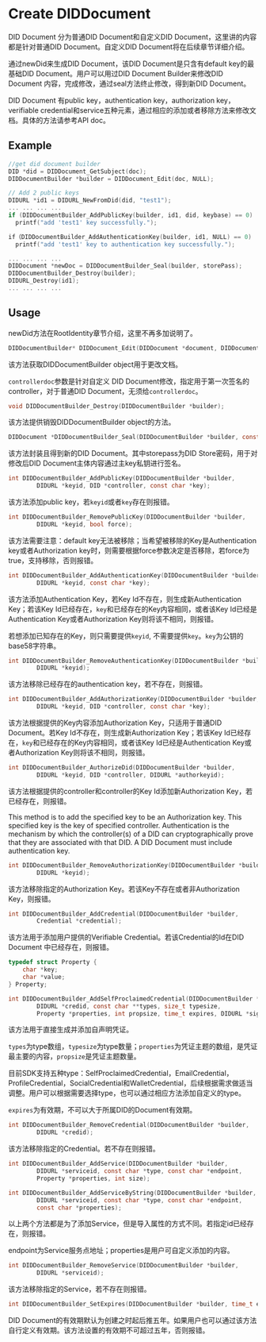 # Create DIDDocument

DID Document 分为普通DID Document和自定义DID Document，这里讲的内容都是针对普通DID Document。自定义DID Document将在后续章节详细介绍。

通过newDid来生成DID Document，该DID Document是只含有default key的最基础DID Document。用户可以用过DID Document Builder来修改DID Document 内容，完成修改，通过seal方法终止修改，得到新DID Document。

DID Document 有public key，authentication key，authorization key，verifiable credential和service五种元素，通过相应的添加或者移除方法来修改文档。具体的方法请参考API doc。

## Example

```c
//get did document builder
DID *did = DIDDocument_GetSubject(doc);
DIDDocumentBuilder *builder = DIDDocument_Edit(doc, NULL);

// Add 2 public keys
DIDURL *id1 = DIDURL_NewFromDid(did, "test1");
... ... ... ... 
if (DIDDocumentBuilder_AddPublicKey(builder, id1, did, keybase) == 0)
  printf("add 'test1' key successfully.");

if（DIDDocumentBuilder_AddAuthenticationKey(builder, id1, NULL) == 0)
  printf("add 'test1' key to authentication key successfully.");

... ... ... ...
DIDDocument *newDoc = DIDDocumentBuilder_Seal(builder, storePass);
DIDDocumentBuilder_Destroy(builder);
DIDURL_Destroy(id1);
... ... ... ...
```

## Usage

newDid方法在RootIdentity章节介绍，这里不再多加说明了。

```c
DIDDocumentBuilder* DIDDocument_Edit(DIDDocument *document, DIDDocument *controllerdoc);
```

该方法获取DIDDocumentBuilder object用于更改文档。

`controllerdoc`参数是针对自定义 DID Document修改，指定用于第一次签名的controller，对于普通DID Document，无须给`controllerdoc`。

```c
void DIDDocumentBuilder_Destroy(DIDDocumentBuilder *builder);
```

该方法提供销毁DIDDocumentBuilder object的方法。

```c
DIDDocument *DIDDocumentBuilder_Seal(DIDDocumentBuilder *builder, const char *storepass);
```

该方法封装且得到新的DID Document。其中storepass为DID Store密码，用于对修改后DID Document主体内容通过主key私钥进行签名。

```c
int DIDDocumentBuilder_AddPublicKey(DIDDocumentBuilder *builder,
        DIDURL *keyid, DID *controller, const char *key);
```

该方法添加public key，若`keyid`或者`key`存在则报错。

```c
int DIDDocumentBuilder_RemovePublicKey(DIDDocumentBuilder *builder,
        DIDURL *keyid, bool force);
```

该方法需要注意：default key无法被移除；当希望被移除的Key是Authentication key或者Authorization key时，则需要根据force参数决定是否移除，若force为true，支持移除，否则报错。

```c
int DIDDocumentBuilder_AddAuthenticationKey(DIDDocumentBuilder *builder,
        DIDURL *keyid, const char *key);
```

该方法添加Authentication Key，若Key Id不存在，则生成新Authentication Key；若该Key Id已经存在，`key`和已经存在的Key内容相同，或者该Key Id已经是Authentication Key或者Authorization Key则将该不相同，则报错。

若想添加已知存在的Key，则只需要提供`keyid`, 不需要提供`key`。`key`为公钥的base58字符串。

```c
int DIDDocumentBuilder_RemoveAuthenticationKey(DIDDocumentBuilder *builder,
        DIDURL *keyid);
```

该方法移除已经存在的authentication key，若不存在，则报错。

```c
int DIDDocumentBuilder_AddAuthorizationKey(DIDDocumentBuilder *builder,
        DIDURL *keyid, DID *controller, const char *key);
```

该方法根据提供的Key内容添加Authorization Key，只适用于普通DID Document。若Key Id不存在，则生成新Authorization Key；若该Key Id已经存在，`key`和已经存在的Key内容相同，或者该Key Id已经是Authentication Key或者Authorization Key则将该不相同，则报错。

```c
int DIDDocumentBuilder_AuthorizeDid(DIDDocumentBuilder *builder,
        DIDURL *keyid, DID *controller, DIDURL *authorkeyid);
```

该方法根据提供的controller和controller的Key Id添加新Authorization Key，若已经存在，则报错。

This method is to add the specified key to be an Authorization key. This specified key is the key of specified controller. Authentication is the mechanism by which the controller(s) of a DID can cryptographically prove that they are associated with that DID. A DID Document must include authentication key.

```c
int DIDDocumentBuilder_RemoveAuthorizationKey(DIDDocumentBuilder *builder,
        DIDURL *keyid);
```
该方法移除指定的Authorization Key。若该Key不存在或者非Authorization Key，则报错。

```c
int DIDDocumentBuilder_AddCredential(DIDDocumentBuilder *builder,
        Credential *credential);
```
该方法用于添加用户提供的Verifiable Credential。若该Credential的Id在DID Document 中已经存在，则报错。

```c
typedef struct Property {
    char *key;
    char *value;
} Property;

int DIDDocumentBuilder_AddSelfProclaimedCredential(DIDDocumentBuilder *builder,
        DIDURL *credid, const char **types, size_t typesize,
        Property *properties, int propsize, time_t expires, DIDURL *signkey, const char *storepass);
```
该方法用于直接生成并添加自声明凭证。

`types`为type数组，`typesize`为type数量；`properties`为凭证主题的数组，是凭证最主要的内容，`propsize`是凭证主题数量。

目前SDK支持五种type：SelfProclaimedCredential，EmailCredential，ProfileCredential，SocialCredential和WalletCredential，后续根据需求做适当调整。用户可以根据需要选择type，也可以通过相应方法添加自定义的type。

`expires`为有效期，不可以大于所属DID的Document有效期。

```c
int DIDDocumentBuilder_RemoveCredential(DIDDocumentBuilder *builder,
        DIDURL *credid);
```
该方法移除指定的Credential。若不存在则报错。

```c
int DIDDocumentBuilder_AddService(DIDDocumentBuilder *builder,
        DIDURL *serviceid, const char *type, const char *endpoint,
        Property *properties, int size);
```
```c
int DIDDocumentBuilder_AddServiceByString(DIDDocumentBuilder *builder,
        DIDURL *serviceid, const char *type, const char *endpoint,
        const char *properties);
```

以上两个方法都是为了添加Service，但是导入属性的方式不同。若指定id已经存在，则报错。

endpoint为Service服务点地址；properties是用户可自定义添加的内容。

```c
int DIDDocumentBuilder_RemoveService(DIDDocumentBuilder *builder,
        DIDURL *serviceid);
```
该方法移除指定的Service，若不存在则报错。

```c
int DIDDocumentBuilder_SetExpires(DIDDocumentBuilder *builder, time_t expires);
```
DID Document的有效期默认为创建之时起后推五年。如果用户也可以通过该方法自行定义有效期。该方法设置的有效期不可超过五年，否则报错。











